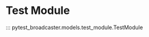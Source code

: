 # Test Module

::: pytest_broadcaster.models.test_module.TestModule


<style>
  .md-content__button {
    display: none;
  }
</style>
